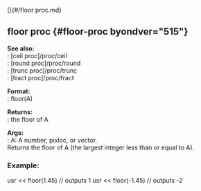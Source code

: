 []{#/floor proc.md}    
## floor proc {#floor-proc byondver="515"}    
**See also:**    
:   [ceil proc]/proc/ceil    
:   [round proc]/proc/round    
:   [trunc proc]/proc/trunc    
:   [fract proc]/proc/fract    
<!-- -->    
**Format:**    
:   floor(A)    
<!-- -->    
**Returns:**    
:   the floor of A    
<!-- -->    
**Args:**    
:   A: A number, pixloc, or vector.    
Returns the floor of A (the largest integer less than or equal to A).    
### Example:    
usr \<\< floor(1.45) // outputs 1 usr \<\< floor(-1.45) // outputs -2  